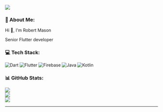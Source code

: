 [![](https://visitcount.itsvg.in/api?id=mobiledevrob&icon=0&color=0)](https://visitcount.itsvg.in)

### 💫 About Me:
Hi 👋, I'm Robert Mason

Senior Flutter developer


### 💻 Tech Stack:
![Dart](https://img.shields.io/badge/dart-%230175C2.svg?style=flat&logo=dart&logoColor=white) ![Flutter](https://img.shields.io/badge/Flutter-%2302569B.svg?style=flat&logo=Flutter&logoColor=white) ![Firebase](https://img.shields.io/badge/firebase-%23039BE5.svg?style=flat&logo=firebase) ![Java](https://img.shields.io/badge/java-%23ED8B00.svg?style=flat&logo=java&logoColor=white) ![Kotlin](https://img.shields.io/badge/kotlin-%230095D5.svg?style=flat&logo=kotlin&logoColor=white)
### 📊 GitHub Stats:
![](https://github-readme-stats.vercel.app/api?username=mobiledevrob&theme=city_light&hide_border=false&include_all_commits=true&count_private=true)<br/>
![](https://github-readme-streak-stats.herokuapp.com/?user=mobiledevrob&theme=city_light&hide_border=false)<br/>
![](https://github-readme-stats.vercel.app/api/top-langs/?username=mobiledevrob&theme=city_light&hide_border=false&include_all_commits=true&count_private=true&layout=compact)

---


